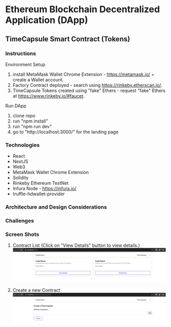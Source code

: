 # Ethereum Blockchain Decentralized Application (DApp)

## TimeCapsule Smart Contract (Tokens)

### Instructions

Environment Setup

1. install MetaMask Wallet Chrome Extension - https://metamask.io/ + create a Wallet account.
2. Factory Contract deployed - search using https://rinkeby.etherscan.io/.
3. TimeCapsule Tokens created using "fake" Ethers - request "fake" Ethers at https://www.rinkeby.io/#faucet.

Run DApp

1. clone repo
2. run "npm install"
4. run "npm run dev"
5. go to "http://localhost:3000/" for the landing page

### Technologies

- React
- NextJS
- Web3
- MetaMask Wallet Chrome Extension
- Solidity
- Rinkeby Ethereum TestNet 
- Infura Node - https://infura.io/
- truffle-hdwallet-provider

### Architecture and Design Considerations

### Challenges

### Screen Shots

1. Contract List (Click on "View Details" button to view details.)
![alt text](./cryptoLetters.png)

2. Create a new Contract
![alt text](./createLetter.png)
